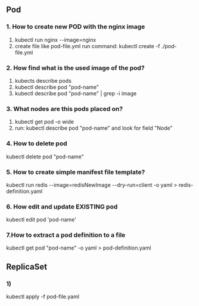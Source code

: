 ## Pod
### 1. How to create new POD with the nginx image 

1) kubectl run nginx --image=nginx
2) create file like pod-file.yml
    run command: 
    kubectl create -f ./pod-file.yml

### 2. How find what is the used image of the pod?
1) kubects describe pods
2) kubectl describe pod "pod-name"
3) kubectl describe pod "pod-name" | grep -i image

### 3. What nodes are this pods placed on?
   1) kubectl get pod -o wide 
   2) run: kubectl describe pod "pod-name"
   and look for field "Node"

### 4. How to delete pod
kubectl delete pod "pod-name"

### 5. How to create simple manifest file template?

kubectl run redis --image=redisNewImage --dry-run=client -o yaml > redis-definition.yaml

### 6. How edit and update EXISTING pod 
kubectl edit pod 'pod-name'

### 7.How to extract a pod definition to a file
kubectl get pod "pod-name" -o yaml > pod-definition.yaml

## ReplicaSet

### 1) 



kubectl apply -f pod-file.yaml 
